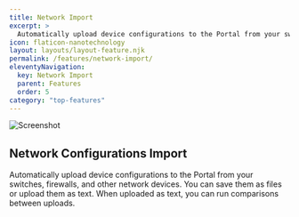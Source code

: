 ```yaml
---
title: Network Import
excerpt: >
  Automatically upload device configurations to the Portal from your switches, firewalls, and other network devices. You can save them as files or upload them as text. When uploaded as text, you can run comparisons between uploads.
icon: flaticon-nanotechnology
layout: layouts/layout-feature.njk
permalink: /features/network-import/
eleventyNavigation:
  key: Network Import
  parent: Features
  order: 5
category: "top-features"
---
```


<img class="img-fluid mb-4" src="https://www.itportal.com/v4/images/configurations.png" alt="Screenshot">

## Network Configurations Import

Automatically upload device configurations to the Portal from your switches, firewalls, and other network devices. You can save them as files or upload them as text. When uploaded as text, you can run comparisons between uploads.
